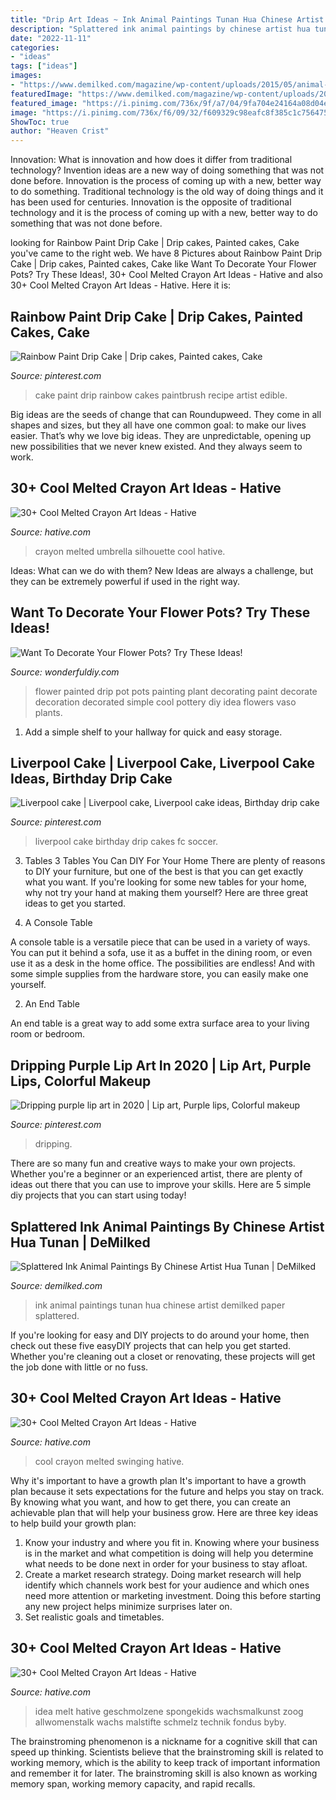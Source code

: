 ```yaml
---
title: "Drip Art Ideas ~ Ink Animal Paintings Tunan Hua Chinese Artist Demilked Paper Splattered"
description: "Splattered ink animal paintings by chinese artist hua tunan"
date: "2022-11-11"
categories:
- "ideas"
tags: ["ideas"]
images:
- "https://www.demilked.com/magazine/wp-content/uploads/2015/05/animal-paintings-ink-on-paper-hua-tunan-18.jpg"
featuredImage: "https://www.demilked.com/magazine/wp-content/uploads/2015/05/animal-paintings-ink-on-paper-hua-tunan-18.jpg"
featured_image: "https://i.pinimg.com/736x/9f/a7/04/9fa704e24164a08d04e9085d3963f3f7.jpg"
image: "https://i.pinimg.com/736x/f6/09/32/f609329c98eafc8f385c1c756475f5d5.jpg"
ShowToc: true
author: "Heaven Crist"
---
```



Innovation: What is innovation and how does it differ from traditional technology?
Invention ideas are a new way of doing something that was not done before. Innovation is the process of coming up with a new, better way to do something. Traditional technology is the old way of doing things and it has been used for centuries. Innovation is the opposite of traditional technology and it is the process of coming up with a new, better way to do something that was not done before.

	

		
looking for Rainbow Paint Drip Cake | Drip cakes, Painted cakes, Cake you've came to the right web. We have 8 Pictures about Rainbow Paint Drip Cake | Drip cakes, Painted cakes, Cake like Want To Decorate Your Flower Pots? Try These Ideas!, 30+ Cool Melted Crayon Art Ideas - Hative and also 30+ Cool Melted Crayon Art Ideas - Hative. Here it is:
		
    
## Rainbow Paint Drip Cake | Drip Cakes, Painted Cakes, Cake

<img loading=lazy src="https://i.pinimg.com/736x/9f/a7/04/9fa704e24164a08d04e9085d3963f3f7.jpg" onerror="this.onerror=null;this.src='https://tse3.mm.bing.net/th?id=OIP.xNkG8urD2NSEr_2QWAfY8QHaLG&amp;pid=15.1';" alt="Rainbow Paint Drip Cake | Drip cakes, Painted cakes, Cake">

_Source: pinterest.com_

>cake paint drip rainbow cakes paintbrush recipe artist edible. 

	

Big ideas are the seeds of change that can Roundupweed. They come in all shapes and sizes, but they all have one common goal: to make our lives easier. That’s why we love big ideas. They are unpredictable, opening up new possibilities that we never knew existed. And they always seem to work.

    
## 30+ Cool Melted Crayon Art Ideas - Hative

<img loading=lazy src="https://hative.com/wp-content/uploads/2014/04/melted-crayon-art/14-umbrella-with-silhouette.jpg" onerror="this.onerror=null;this.src='https://tse1.mm.bing.net/th?id=OIP.89vXMRwKNANIqfXYCOqHDAHaFa&amp;pid=15.1';" alt="30+ Cool Melted Crayon Art Ideas - Hative">

_Source: hative.com_

>crayon melted umbrella silhouette cool hative. 

	

Ideas: What can we do with them?
New Ideas are always a challenge, but they can be extremely powerful if used in the right way.

    
## Want To Decorate Your Flower Pots? Try These Ideas!

<img loading=lazy src="http://cdn.wonderfuldiy.com/wp-content/uploads/2016/02/Drip-Painted-flower-pot.jpg" onerror="this.onerror=null;this.src='https://tse2.mm.bing.net/th?id=OIP.vakSt-7-6HWrpjVgzQaU5gHaLH&amp;pid=15.1';" alt="Want To Decorate Your Flower Pots? Try These Ideas!">

_Source: wonderfuldiy.com_

>flower painted drip pot pots painting plant decorating paint decorate decoration decorated simple cool pottery diy idea flowers vaso plants. 

	

1. Add a simple shelf to your hallway for quick and easy storage.

    
## Liverpool Cake | Liverpool Cake, Liverpool Cake Ideas, Birthday Drip Cake

<img loading=lazy src="https://i.pinimg.com/736x/f6/09/32/f609329c98eafc8f385c1c756475f5d5.jpg" onerror="this.onerror=null;this.src='https://tse2.mm.bing.net/th?id=OIP.E1CT1E6kY38WM96c8LsNeQHaLH&amp;pid=15.1';" alt="Liverpool cake | Liverpool cake, Liverpool cake ideas, Birthday drip cake">

_Source: pinterest.com_

>liverpool cake birthday drip cakes fc soccer. 

	

3. Tables
3 Tables You Can DIY For Your Home
There are plenty of reasons to DIY your furniture, but one of the best is that you can get exactly what you want. If you're looking for some new tables for your home, why not try your hand at making them yourself? Here are three great ideas to get you started.

1. A Console Table

A console table is a versatile piece that can be used in a variety of ways. You can put it behind a sofa, use it as a buffet in the dining room, or even use it as a desk in the home office. The possibilities are endless! And with some simple supplies from the hardware store, you can easily make one yourself.

2. An End Table

An end table is a great way to add some extra surface area to your living room or bedroom.

    
## Dripping Purple Lip Art In 2020 | Lip Art, Purple Lips, Colorful Makeup

<img loading=lazy src="https://i.pinimg.com/736x/9b/df/a7/9bdfa79293a767a8369afea6a48f37ea.jpg" onerror="this.onerror=null;this.src='https://tse3.mm.bing.net/th?id=OIP.dnOVQfjcrDsunewLSgGpIQHaHY&amp;pid=15.1';" alt="Dripping purple lip art in 2020 | Lip art, Purple lips, Colorful makeup">

_Source: pinterest.com_

>dripping. 

	

There are so many fun and creative ways to make your own projects. Whether you're a beginner or an experienced artist, there are plenty of ideas out there that you can use to improve your skills. Here are 5 simple diy projects that you can start using today!

    
## Splattered Ink Animal Paintings By Chinese Artist Hua Tunan | DeMilked

<img loading=lazy src="https://www.demilked.com/magazine/wp-content/uploads/2015/05/animal-paintings-ink-on-paper-hua-tunan-18.jpg" onerror="this.onerror=null;this.src='https://tse1.mm.bing.net/th?id=OIP.plcc3QRQiWV3S_h7nt68lQHaLH&amp;pid=15.1';" alt="Splattered Ink Animal Paintings By Chinese Artist Hua Tunan | DeMilked">

_Source: demilked.com_

>ink animal paintings tunan hua chinese artist demilked paper splattered. 

	

If you're looking for easy and DIY projects to do around your home, then check out these five easyDIY projects that can help you get started. Whether you're cleaning out a closet or renovating, these projects will get the job done with little or no fuss.

    
## 30+ Cool Melted Crayon Art Ideas - Hative

<img loading=lazy src="https://hative.com/wp-content/uploads/2014/04/melted-crayon-art/16-girl-swinging.jpg" onerror="this.onerror=null;this.src='https://tse3.mm.bing.net/th?id=OIP.mtToqc8gxJVeDjf_11pDoAHaJ4&amp;pid=15.1';" alt="30+ Cool Melted Crayon Art Ideas - Hative">

_Source: hative.com_

>cool crayon melted swinging hative. 

	

Why it's important to have a growth plan
It's important to have a growth plan because it sets expectations for the future and helps you stay on track. By knowing what you want, and how to get there, you can create an achievable plan that will help your business grow. Here are three key ideas to help build your growth plan: 
1. Know your industry and where you fit in. Knowing where your business is in the market and what competition is doing will help you determine what needs to be done next in order for your business to stay afloat. 
2. Create a market research strategy. Doing market research will help identify which channels work best for your audience and which ones need more attention or marketing investment. Doing this before starting any new project helps minimize surprises later on. 
3. Set realistic goals and timetables.

    
## 30+ Cool Melted Crayon Art Ideas - Hative

<img loading=lazy src="http://hative.com/wp-content/uploads/2014/04/melted-crayon-art/13-love-in-rain.jpg" onerror="this.onerror=null;this.src='https://tse4.mm.bing.net/th?id=OIP.4u2mf1Mcwn6edmzJLByh0wHaJ6&amp;pid=15.1';" alt="30+ Cool Melted Crayon Art Ideas - Hative">

_Source: hative.com_

>idea melt hative geschmolzene spongekids wachsmalkunst zoog allwomenstalk wachs malstifte schmelz technik fondus byby. 

	

The brainstroming phenomenon is a nickname for a cognitive skill that can speed up thinking. Scientists believe that the brainstroming skill is related to working memory, which is the ability to keep track of important information and remember it for later. The brainstroming skill is also known as working memory span, working memory capacity, and rapid recalls.

